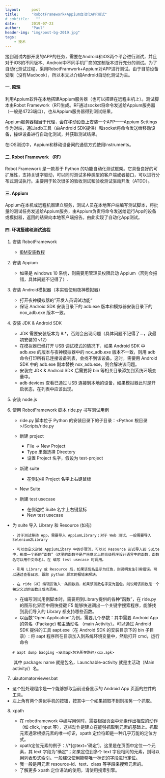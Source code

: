 ```yaml
---
layout:     post
title:      "RobotFramework+Appium自动化APP测试"
# subtitle:   ""
date:       2019-07-23
author:     "Paul"
header-img: "img/post-bg-2019.jpg"
tags:
    - 技术
---
```

接到测试内部开发的APP的任务，需要在Android和iOS两个平台进行测试，并且对于iOS的不同版本、Android中不同手机厂商的定制版本进行充分的测试。为了自动化测试过程，采用RobotFramwork+Appium对APP进行测试。由于目前设备受限（没有Macbook），所以本文以介绍Android自动化测试为主。

#### 一. 原理

利用Appium软件在本地搭建Appium服务器（也可以搭建在远程主机上）。测试脚本由Robot Framework（RF)生成。RF通过socket将命令发送给Appium服务器（一般是4723端口），也从Appium服务器得到测试结果。

Appium服务器相当于代理，会在移动设备上安装一个APP——Appium Settings作为对端，通过adb工具（由Android SDK提供）和socket将命令发送给移动设备，操纵设备进行自动化测试，并获取测试结果。

在iOS测试中，Appium和移动设备间的通信方式使用Instruments。

#### 二. Robot Framework （RF)

Robot Framework 是一款基于 Python 的功能自动化测试框架。它具备良好的可扩展性，支持关键字驱动，可以同时测试多种类型的客户端或者接口，可以进行分布式测试执行。主要用于轮次很多的验收测试和验收测试驱动开发（ATDD）。

#### 三. Appium

Appium在本机或远程机器建立服务，测试人员在本地客户端编写测试脚本，将批量的测试任务发送给Appium服务，由Appium负责将命令发送给运行App的设备或模拟器，返回的结果向本地客户端报告。由此实现了自动化App测试。

#### 四. 环境搭建和测试流程

1. 安装 RobotFramework
  
   - [IBM安装教程](https://www.ibm.com/developerworks/cn/opensource/os-cn-robot-framework/index.html)
   
2. 安装 Appium

   - 如果是 windows 10 系统，则需要用管理员权限启动 Appium（否则会报错，具体问题不记得了）.
   
3. 安装 Android模拟器（本实验使用夜神模拟器）
   - 打开夜神模拟器的”开发人员调试功能“
   - 保证 Android SDK 安装目录下的 adb.exe 版本和模拟器安装目录下的 nox_adb.exe 版本一致。
   
4. 安装 JDK & Android SDK

   - JDK 需要安装版本为 8.*，否则会出现问题（具体问题不记得了...，我最初安装的 v12）
   - 在模拟器已经打开 USB 调试模式的情况下，如果 Android SDK 中 adb.exe 的版本与夜神模拟器中的 nox_adb.exe 版本不一致，则用 adb 命令打印所有已连接设备列表，会找不到该设备。这时，需要用 Android SDK 中的 adb.exe 副本替换 nox_adb.exe，则会解决该问题。
   - 安装完 JDK & Android SDK 后需要将 bin 等相关目录添加到系统环境变量中。
   - adb devices 查看已通过 USB 连接到本地的设备，如果模拟器此时是开启状态，在列表中应该出现。
   
5. 安装 node.js

6. 使用 RobotFramework 脚本 ride.py 书写测试用例
  
   - ride.py 脚本位于 Python 的安装目录下的子目录：<Python 根目录>/Scripts/ride.py
   - 新建 project
   
      - File -> New Project
      - Type 里面选择 Directory
      - 设置 Project 名字，假设为 test-project
   - 新建 suite
   
      - 在侧边栏 Project 名字上右键鼠标
   - New Suite
   - 新建 test usecase
   
      - 在侧边栏 Suite 名字上右键鼠标
      - New test usecase
- 为 suite 导入 Library 和 Resource (如有)
   
      - 对于测试移动 App，需要导入 AppiumLibrary；对于 Web 测试，一般需要导入Selenium2Library
      
      - 可以自定义封装 AppiumLibary 中的步骤流，可以以 Resource 形式导入到 Suite 中，形成一个新的“函数”（这里的函数不是严格意义上的高级程序设计语言中的函数，函数名可以用中文命名）。在 编写 test usecase 时调用。
      
      - 引用 Library 或 Resource 后，如果该包名显示为红色，则说明发生引用错误。可以通过查看日志，跟踪 python 脚本的报错来解决。
      
      - 在 ride GUI 编辑区输入一条函数后，如果该函数名字变为蓝色，则说明该函数是一个被定义过的函数且成功调用。
   - 在编写测试用例脚本时，需要用到Library提供的各种“函数”，在 ride.py 的图形化界面中用快捷键 F5 能够快速调出一个关键字搜索程序，能够找到我们导入的 Library 都支持哪些函数。
   - 以函数“Open Application”为例，需要几个参数：其中需要 Android App 的包名（Package) 和主活动名 （main Activity）。可以通过 Android SDK 提供的工具 aapt.exe（在 Android SDK 的安装目录下的 bin 子目录）: 将 aapt 程序所在目录加入到系统环境变量中，然后打开 cmd，运行命令
   
   ​      `# aapt dump badging <安卓apk包名所在路径/xxx.apk>`
   
   ​       其中 package: name 就是包名，Launchable-activity 就是主活动（Main activity/）名。
   
7. uiautomatorviewer.bat
  
  - 这个批处理程序是一个能够抓取当前设备显示的 Android App 页面的控件的工具。
  - 左上角有两个类似手机的按钮，按其中一个如果抓取不到则按另一个抓取。
  
8. xpath

   - 在 robotframework 中编写用例时，需要根据页面中元素作出相应的动作（如 click, input 等），这些动作是建立在能够抓取到元素的基础上。抓取元素通常根据元素的唯一标识，xpath 定位符即是一种几乎万能的定位方式。
   - xpath定位元素的例子：//*[@text='确定']，这里是在页面中定位一个元素，其 text 字段为“确定”；如果定位到多个 text 字段相同的元素，则可以用列表形式索引。一般建议使用能够唯一标识的字段进行定位。
   - 我一般是用元素 resource-id、text、class 等字段来搜索元素的。
   - 了解更多 xpath 定位语法的使用，请使用搜索引擎。

